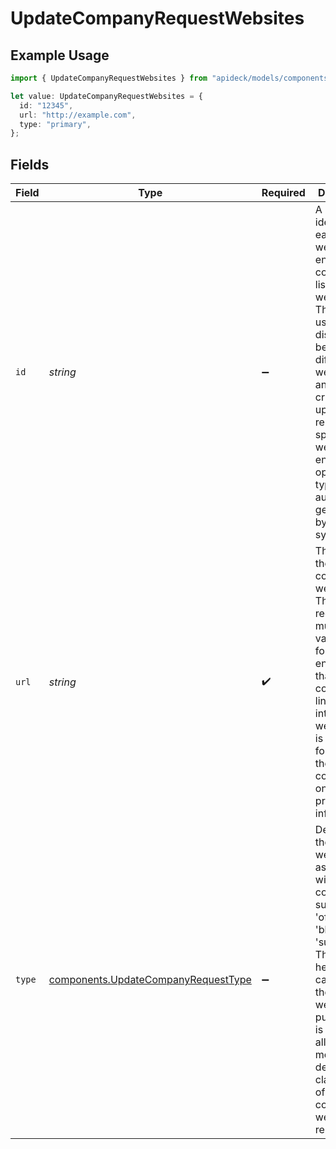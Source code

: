 # UpdateCompanyRequestWebsites

## Example Usage

```typescript
import { UpdateCompanyRequestWebsites } from "apideck/models/components";

let value: UpdateCompanyRequestWebsites = {
  id: "12345",
  url: "http://example.com",
  type: "primary",
};
```

## Fields

| Field                                                                                                                                                                                                                                                                 | Type                                                                                                                                                                                                                                                                  | Required                                                                                                                                                                                                                                                              | Description                                                                                                                                                                                                                                                           | Example                                                                                                                                                                                                                                                               |
| --------------------------------------------------------------------------------------------------------------------------------------------------------------------------------------------------------------------------------------------------------------------- | --------------------------------------------------------------------------------------------------------------------------------------------------------------------------------------------------------------------------------------------------------------------- | --------------------------------------------------------------------------------------------------------------------------------------------------------------------------------------------------------------------------------------------------------------------- | --------------------------------------------------------------------------------------------------------------------------------------------------------------------------------------------------------------------------------------------------------------------- | --------------------------------------------------------------------------------------------------------------------------------------------------------------------------------------------------------------------------------------------------------------------- |
| `id`                                                                                                                                                                                                                                                                  | *string*                                                                                                                                                                                                                                                              | :heavy_minus_sign:                                                                                                                                                                                                                                                    | A unique identifier for each website entry in the company's list of websites. This ID is used to distinguish between different websites and is crucial when updating or removing specific website entries. It is optional and typically auto-generated by the system. | 12345                                                                                                                                                                                                                                                                 |
| `url`                                                                                                                                                                                                                                                                 | *string*                                                                                                                                                                                                                                                              | :heavy_check_mark:                                                                                                                                                                                                                                                    | The URL of the company's website. This field is required and must be a valid URL format, ensuring that it correctly links to the intended web page. It is essential for updating the company's online presence information.                                           | http://example.com                                                                                                                                                                                                                                                    |
| `type`                                                                                                                                                                                                                                                                | [components.UpdateCompanyRequestType](../../models/components/updatecompanyrequesttype.md)                                                                                                                                                                            | :heavy_minus_sign:                                                                                                                                                                                                                                                    | Describes the type of website associated with the company, such as 'official', 'blog', or 'support'. This field helps categorize the website's purpose and is optional, allowing for more detailed classification of the company's web resources.                     | primary                                                                                                                                                                                                                                                               |